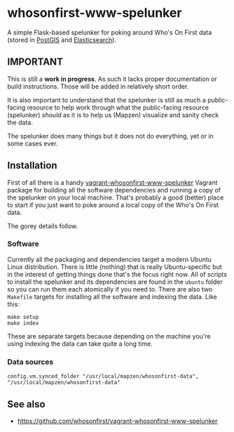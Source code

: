 # whosonfirst-www-spelunker

A simple Flask-based spelunker for poking around Who's On First data (stored in [PostGIS](https://github.com/mapzen/py-mapzen-whosonfirst-spatial) and [Elasticsearch](https://github.com/mapzen/py-mapzen-whosonfirst-search)).

## IMPORTANT

This is still a **work in progress**. As such it lacks proper documentation or
build instructions. Those will be added in relatively short order.

It is also important to understand that the spelunker is still as much a
public-facing resource to help work through what the public-facing resource
(spelunker) _should_ as it is to help us (Mapzen) visualize and sanity check the
data.

The spelunker does many things but it does not do everything, yet or in some
cases ever.

## Installation

First of all there is a handy [vagrant-whosonfirst-www-spelunker](https://github.com/whosonfirst/vagrant-whosonfirst-www-spelunker) Vagrant package for building all the software dependencies and running a copy of the spelunker on your local machine. That's probably a good (better) place to start if you just want to poke around a local copy of the Who's On First data.

The gorey details follow.

### Software

Currently all the packaging and dependencies target a modern Ubuntu Linux distribution. There is little (nothing) that is really Ubuntu-specific but in the interest of getting things done that's the focus right now. All of scripts to install the spelunker and its dependencies are found in the `ubuntu` folder so you can run them each atomically if you need to. There are also two `Makefile` targets for installing all the software and indexing the data. Like this:

```
make setup
make index
```

These are separate targets because depending on the machine you're using indexing the data can take quite a long time.

### Data sources

```
config.vm.synced_folder "/usr/local/mapzen/whosonfirst-data", "/usr/local/mapzen/whosonfirst-data"
```

## See also

* https://github.com/whosonfirst/vagrant-whosonfirst-www-spelunker